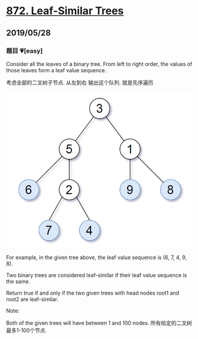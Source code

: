 # [872. Leaf-Similar Trees](https://leetcode.com/problems/leaf-similar-trees/)

## 2019/05/28

### 题目 💗[easy]

Consider all the leaves of a binary tree. From left to right order, the values of those leaves form a leaf value sequence.

考虑全部的二叉树子节点. 从左到右 输出这个队列. 就是先序遍历

![image](./tree.png)

For example, in the given tree above, the leaf value sequence is (6, 7, 4, 9, 8).

Two binary trees are considered leaf-similar if their leaf value sequence is the same.

Return true if and only if the two given trees with head nodes root1 and root2 are leaf-similar.

Note:

Both of the given trees will have between 1 and 100 nodes.
所有给定的二叉树最多1-100个节点.